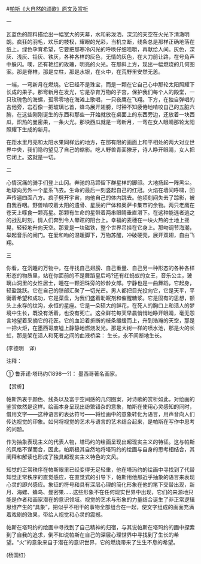 #[帕斯《大自然的颂歌》原文及赏析](https://www.vrrw.net/wx/12400.html)

一

瓦蓝色的颜料描绘出一幅宽大的天幕，水和彩泼洒，深沉的天空在火光下清澈明朗。疯狂的羽毛，欢乐的枝杈，耀眼的光彩，当机立断，线条总是那样正确地落在纸上。绿色孕育希望，它要把那寒冷闪光的呼唤仔细咀嚼，再献给人间。灰色，深灰、浅灰、铅灰、铁灰，各种各样的灰色，无情的灰色，在大刀前让路，在号角声中躲闪。噢，还有艳红的玫瑰，明亮的火光。在那斜上方，现出一幅燃烧的几何图案。那是脊椎，那是立柱，那是水银，在火中，在荒野里安然无恙。

一端，一弯新月在燃烧。它已经不是珠宝，而是一颗在它自己心中那轮太阳照耀下长成的果子。那弯新月在发光，它是孕育万物的子宫，保护我们每个人的殿堂，一只玫瑰色的海螺，孤零零地在海滩上歌唱，一只夜鹰在飞翔。下方，在独自弹唱的吉他旁，岩石像一把玻璃匕首，蜂鸟展开翅膀，时钟不知疲倦地啃咬自己的五脏六腑，在这些刚刚诞生的东西和那些一开始就放在桌面上的东西旁边，还放着一块西瓜，炽热的曼密果，一条火光。那块西瓜就是一弯新月，一弯在女人眼睛那轮太阳照耀下生成的新月。

在距水里月亮和太阳水果同样远的地方，在那有限的画面上和平相处的两大对立世界中央，我们隐约望见了自己的缩影。吃人野兽青面獠牙，诗人睁开眼睛，女人把它闭上。这就是一切。

二

心情沉痛的骑手们登上山冈。奔驰的马蹄留下群星样的脚印。大地扬起一阵黑尘。地球向另外一个星系飞去。生命的最后一刻竖起自己的红冠。火焰在墙间呼啸，回声传遍四面八方。疯子劈开宇宙，向他自己的体内跳去。他顷刻间失去了踪影，被自我吞咽。野兽啃咬着太阳的遗骨、星辰的尸体和奥萨卡集市的余物。两只老鹰在苍天上啄食一颗亮星。那颗有生命的星带着两串眼睛垂直滑下。在这种能逃者逃之的战乱时刻，情人们奔到令人晕眩的阳台上。幸福的麦穗在一块火热的土地上摇晃，轻轻地升向天空。那爱是一块磁铁，整个世界吊挂在它身上。那吻调节海潮，举起音乐的闸门。在爱和吻的温暖脚下，万物苏醒，冲破硬壳，展开双翅，自由飞翔。

三

你看，在沉睡的万物中，在寻找自己翅膀、自己重量、自己另一种形态的各种各样形态的物质里，站在你面前的不是舞蹈皇后吗?还有红蚂蚁的女王，音乐公主，玻璃山洞里的女性居士，睡在一颗泪珠旁的妙龄女郎。宁静也是一曲舞蹈，它起身，轻盈跳跃。它在自己的脐部汇聚了一切光芒。男人都把目光投向它，它是天平，平衡着希望和成功，它是菜盘，为我们盛着助眠剂和催醒糖浆。它是固有的思想，额头上永存的纹沟，永恒的星座。它是一朵硕大的鲜花，在死人的胸口上和活人的梦境中生长，既没有活着，也没有死亡。这朵鲜花每天早晨悄悄地睁开眼睛，毫无怨言地望着采摘它的花匠。它的血沿着折断的枝条缓缓而上，升到浩瀚的天空，那是一把火炬，在墨西哥废墟上静静地燃烧发光。那是大树一样的喷水池，那是火的长虹，那是架在活人和死者之间的血液桥梁： 生长，永不间断地生长。

(李德明　译)

注释：

① 鲁菲诺·塔玛约(1898—?)： 墨西哥著名画家。



【赏析】

帕斯热衷于颜色、线条以及富于空间感的几何图案，对诗歌的赏析如此，对绘画的鉴赏依然是这样。绘画本身呈现出纷繁错杂的意象，帕斯在使用心灵感知的同时，借用文字——这种语言的表达符号——将绘画中的意象转化为语言，用声音向人们传达视觉的印象。如何将视觉的艺术与语言的艺术结合起来，是帕斯在写作中思考的问题。

作为抽象表现主义的代表人物，塔玛约的绘画呈现出超现实主义的特征。这与帕斯的风格不谋而合，因此，帕斯极其自然地将塔玛约的绘画与自身的思考相结合，其阐释和解读也形成了独具超现实主义特色的文风。

知觉的正常秩序在帕斯眼里已经变得无足轻重，他在塔玛约的绘画中寻找到了代替知觉正常秩序的直觉感应，在直觉式的引导下，帕斯用他那近乎抽象的语言来表现心灵的即兴感应。象征的符号和具有深层心理的简化形象在他的笔下交替出现，新月、海螺、蜂鸟、曼密果……这些形象不在任何现实世界中出现，它们的来源地只能是作者和画家潜在的意识领域。视觉的艺术与形象的力量结合诞生了非正常逻辑思维产生的“具象”，把似乎不相干的事物全部组合在一起，使文字组成的画面充满着戏剧的效果，带给人视觉和心灵的震撼。

帕斯在塔玛约的绘画中寻找到了自己精神的归宿，与其说帕斯在塔玛约的画中探索到了自我的追求，倒不如说帕斯在自己的深层心理世界中寻找到了生长的希望。“火”的意象来自于潜在的意识世界，它的燃烧带来了生生不息的希望。

(杨国红)

